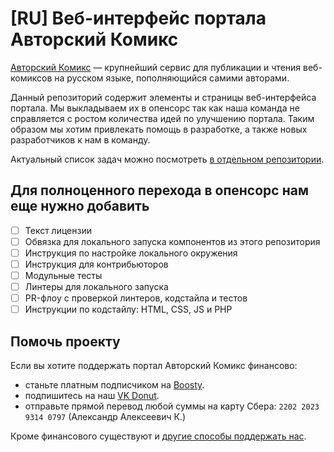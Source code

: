 # [RU] Веб-интерфейс портала Авторский Комикс

[Авторский Комикс](https://acomics.ru/) — крупнейший сервис для публикации и чтения веб-комиксов на русском языке, пополняющийся самими авторами.

Данный репозиторий содержит элементы и страницы веб-интерфейса портала. Мы выкладываем их в опенсорс так как наша команда не справляется с ростом количества идей по улучшению портала. Таким образом мы хотим привлекать помощь в разработке, а также новых разработчиков к нам в команду.

Актуальный список задач можно посмотреть [в отдельном репозитории](https://github.com/mr9d/acomics-public).

## Для полноценного перехода в опенсорс нам еще нужно добавить

- [ ] Текст лицензии
- [ ] Обвязка для локального запуска компонентов из этого репозитория
- [ ] Инструкция по настройке локального окружения
- [ ] Инструкция для контрибьюторов
- [ ] Модульные тесты
- [ ] Линтеры для локального запуска
- [ ] PR-флоу с проверкой линтеров, кодстайла и тестов
- [ ] Инструкции по кодстайлу: HTML, CSS, JS и PHP

## Помочь проекту

Если вы хотите поддержать портал Авторский Комикс финансово:

* станьте платным подписчиком на [Boosty](https://boosty.to/acomics).
* подпишитесь на наш [VK Donut](https://vk.com/donut/acomics).
* отправьте прямой перевод любой суммы на карту Сбера: `2202 2023 9314 0797` (Александр Алексеевич К.)

Кроме финансового существуют и [другие способы поддержать нас](https://vk.com/@acomics-types-of-support).
